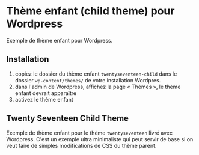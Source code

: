 # Thème enfant (child theme) pour Wordpress

Exemple de thème enfant pour Wordpress.

## Installation

1. copiez le dossier du thème enfant `twentyseventeen-child` dans le dossier `wp-content/themes/` de votre installation Wordpres.
2. dans l'admin de Wordpress, affichez la page « Thèmes », le thème enfant devrait apparaître
3. activez le thème enfant

## Twenty Seventeen Child Theme

Exemple de thème enfant pour le thème `twentyseventeen` livré avec Wordpress.
C'est un exemple ultra minimaliste qui peut servir de base si on veut faire de simples modifications de CSS du thème parent.

